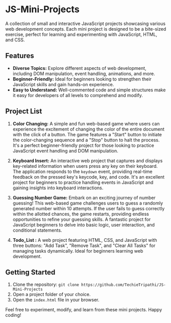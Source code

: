 # JS-Mini-Projects

A collection of small and interactive JavaScript projects showcasing various web development concepts. Each mini project is designed to be a bite-sized exercise, perfect for learning and experimenting with JavaScript, HTML, and CSS.

## Features

- **Diverse Topics:** Explore different aspects of web development, including DOM manipulation, event handling, animations, and more.
- **Beginner-Friendly:** Ideal for beginners looking to strengthen their JavaScript skills and gain hands-on experience.
- **Easy to Understand:** Well-commented code and simple structures make it easy for developers of all levels to comprehend and modify.

## Project List

1. **Color Changing:** A simple and fun web-based game where users can experience the excitement of changing the color of the entire document with the click of a button. The game features a "Start" button to initiate the color-changing sequence and a "Stop" button to halt the process. It's a perfect beginner-friendly project for those looking to practice JavaScript event handling and DOM manipulation.
   
2. **Keyboard Insert:** An interactive web project that captures and displays key-related information when users press any key on their keyboard. The application responds to the `keydown` event, providing real-time feedback on the pressed key's keycode, key, and code. It's an excellent project for beginners to practice handling events in JavaScript and gaining insights into keyboard interactions.

3. **Guessing Number Game:** Embark on an exciting journey of number guessing! This web-based game challenges users to guess a randomly generated number within 10 attempts. If the user fails to guess correctly within the allotted chances, the game restarts, providing endless opportunities to refine your guessing skills. A fantastic project for JavaScript beginners to delve into basic logic, user interaction, and conditional statements.

4. **Todo_List :** A web project featuring HTML, CSS, and JavaScript with three buttons: "Add Task", "Remove Task", and "Clear All Tasks" for managing tasks dynamically. Ideal for beginners learning web development.


## Getting Started

1. Clone the repository: `git clone https://github.com/TechieTripathi/JS-Mini-Projects`
2. Open a project folder of your choice.
3. Open the `index.html` file in your browser.

Feel free to experiment, modify, and learn from these mini projects. Happy coding!
